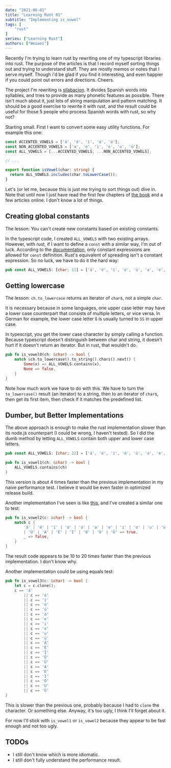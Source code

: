 ```yaml
---
date: "2021-06-01"
title: "Learning Rust 01"
subtitle: "Implementing is_vowel"
tags: [
    "rust"
]
series: ["Learning Rust"]
authors: ["Weiwei"]
---
```


Recently I'm trying to learn rust by rewriting one of my typescript libraries into rust. The purpose of the articles is that I record myself sorting things out and trying to understand stuff. They are mostly memos or notes that I serve myself. Though i'd be glad if you find it interesting, and even happier if you could point out errors and directions. Cheers.

The project I'm rewriting is [silabacion](https://www.npmjs.com/package/silabacion). It divides Spanish words into syllables, and tries to provide as many phonetic features as possible. There isn't much about it, just lots of string manipulation and pattern matching. It should be a good exercise to rewrite it with rust, and the result could be useful for those 5 people who process Spanish words with rust, so why not?

Starting small. First I want to convert some easy utility functions. For example this one:

```typescript
const ACCENTED_VOWELS = ['á', 'é', 'í', 'ó', 'ú'];
const NON_ACCENTED_VOWELS = ['a', 'e', 'i', 'o', 'u', 'ü'];
const ALL_VOWELS = [...ACCENTED_VOWELS, ...NON_ACCENTED_VOWELS];

// ...

export function isVowel(char: string) {
  return ALL_VOWELS.includes(char.toLowerCase());
}
```

Let's (or let me, because this is just me trying to sort things out) dive in. Note that until now I just have read the first few chapters of [the book](https://doc.rust-lang.org/book/title-page.html) and a few articles online. I don't know a lot of things.

## Creating global constants

The lesson: You can't create new constants based on existing constants.

In the typescript code, I created `ALL_VOWELS` with two existing arrays. However, with rust, if I want to define a `const` with a similar way, I'm out of luck. According to the [documentation](https://doc.rust-lang.org/reference/const_eval.html), only constant expressions are allowed for `const` definition. Rust's equivalent of spreading isn't a constant expression. So no luck, we have to do it the hard way:

```rust
pub const ALL_VOWELS: [char; 11] = ['á', 'é', 'í', 'ó', 'ú', 'a', 'e', 'i', 'o', 'u', 'ü'];
```

## Getting lowercase

The lesson: `ch.to_lowercase` returns an iterator of `char`s, not a simple `char`.

It is necessary because in some languages, one upper case letter may have a lower case counterpart that consists of multiple letters, or vice versa. In German for example, the lower case letter `ß` is usually turned to `SS` in upper case.

In typescript, you get the lower case character by simply calling a function. Because typescript doesn't distinguish between char and string, it doesn't hurt if it doesn't return an iterator. But in rust, that wouldn't do.

```rust
pub fn is_vowel0(ch: &char) -> bool {
    match &ch.to_lowercase().to_string().chars().next() {
        Some(x) => ALL_VOWELS.contains(x),
        None => false,
    }
}
```

Note how much work we have to do with this. We have to turn the `to_lowercase()` result (an iterator) to a string, then to an iterator of `char`s, then get its first item, then check if it matches the predefined list.

## Dumber, but Better Implementations

The above approach is enough to make the rust implementation slower than its node.js counterpart (I could be wrong, I haven't tested). So I did the dumb method by letting `ALL_VOWELS` contain both upper and lower case letters.

```rust
pub const ALL_VOWELS: [char; 22] = ['á', 'é', 'í', 'ó', 'ú', 'a', 'e', 'i', 'o', 'u', 'ü', 'Á', 'É', 'Í', 'Ó', 'Ú', 'A', 'E', 'I', 'O', 'U', 'Ü'];

pub fn is_vowel1(ch: &char) -> bool {
    ALL_VOWELS.contains(ch)
}
```

This version is about 4 times faster than the previous implementation in my naive performance test. I believe it would be even faster in optimized release build.

Another implementation I've seen is like [this](https://gist.github.com/Kushagra-0801/1ffbded3f8a03d9841f42fbb9e8c4bc9), and I've created a similar one to test:

```rust
pub fn is_vowel2(c: &char) -> bool {
    match c {
        'á' | 'é' | 'í' | 'ó' | 'ú' | 'a' | 'e' | 'i' | 'o' | 'u' | 'ü' | 'Á' | 'É' | 'Í' | 'Ó'
        | 'Ú' | 'A' | 'E' | 'I' | 'O' | 'U' | 'Ü' => true,
        _ => false,
    }
}
```

The result code appears to be 10 to 20 times faster than the previous implementation. I don't know why.

Another implementation could be using equals test:

```rust
pub fn is_vowel3(c: &char) -> bool {
    let c = c.clone();
    c == 'á'
        || c == 'é'
        || c == 'í'
        || c == 'ó'
        || c == 'ú'
        || c == 'a'
        || c == 'e'
        || c == 'i'
        || c == 'o'
        || c == 'u'
        || c == 'ü'
        || c == 'Á'
        || c == 'É'
        || c == 'Í'
        || c == 'Ó'
        || c == 'Ú'
        || c == 'A'
        || c == 'E'
        || c == 'I'
        || c == 'O'
        || c == 'U'
        || c == 'Ü'
}
```

This is slower than the previous one, probably because I had to `clone` the character. Or something else. Anyway, it's too ugly, I think I'll forget about it.

For now I'll stick with `is_vowel1` or `is_vowel2` because they appear to be fast enough and not too ugly.

## TODOs

* I still don't know which is more idiomatic.
* I still don't fully understand the performance result.
  